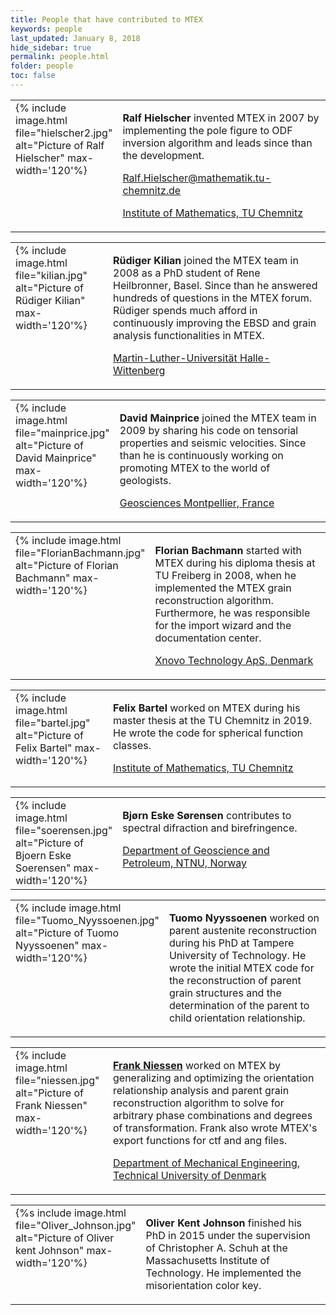 ```yaml
---
title: People that have contributed to MTEX
keywords: people
last_updated: January 8, 2018
hide_sidebar: true
permalink: people.html
folder: people
toc: false
---
```


<div class='row'>
<div class="col-md-6">
<table border='0' cellpadding='10'><tr>
<td width="140" valign="top">
  {% include image.html file="hielscher2.jpg" alt="Picture of Ralf Hielscher" max-width='120'%}
</td><td valign="top">
  <p><b>Ralf Hielscher</b> invented MTEX in 2007 by implementing the pole
    figure to ODF inversion algorithm and leads since than the development.</p>
  <p></p>
  <p> <a href="mailto:Ralf.Hielscher@mathematik.tu-chemnitz.de"><span class="glyphicon glyphicon-envelope"></span> Ralf.Hielscher@mathematik.tu-chemnitz.de</a></p>
  <p> <a href="www.tu-chemnitz.de/~rahi"><span class="glyphicon glyphicon-home"></span> Institute of Mathematics, TU Chemnitz</a></p>
</td>
</tr></table>
</div>

<div class="col-md-6">
<table border='0' cellpadding='10'><tr>
<td width="140" valign="top">
  {% include image.html file="kilian.jpg" alt="Picture of Rüdiger Kilian" max-width='120'%}
</td><td valign="top">
  <p><b>Rüdiger Kilian</b> joined the MTEX team in 2008 as a PhD student of
  Rene Heilbronner, Basel. Since than he answered hundreds of questions in the
  MTEX forum. Rüdiger spends much afford in continuously improving the EBSD
  and grain analysis functionalities in MTEX.</p>
  <p></p>
  <p> <a href="https://geodynamics.geo.uni-halle.de/ruediger-kilian"><span class="glyphicon
      glyphicon-home"></span> Martin-Luther-Universität Halle-Wittenberg</a></p>
</td>
</tr></table>
</div>
</div>

<div class='row'>
<div class="col-md-6">
<table border='0' cellpadding='10'><tr>
<td width="140" valign="top">
  {% include image.html file="mainprice.jpg" alt="Picture of David Mainprice" max-width='120'%}
</td><td valign="top">
  <p><b>David Mainprice</b> joined the MTEX team in 2009 by sharing his code
  on tensorial properties and seismic velocities. Since than he is
  continuously working on promoting MTEX to the world of geologists.</p>
  <p></p>
  <!-- <p> <a href="mailto:David.Mainprice@gm.univ-montp2.fr"><span class="glyphicon --
    -- glyphicon-envelope"></span> David.Mainprice@gm.univ-montp2.fr</a></p> -->
  <p> <a href="http://www.gm.univ-montp2.fr/PERSO/mainprice/"><span class="glyphicon glyphicon-home"></span> Geosciences Montpellier, France</a></p>
</td>
</tr></table>
</div>

<div class="col-md-6">
<table border='0' cellpadding='10'><tr>
<td width="140" valign="top">
  {% include image.html file="FlorianBachmann.jpg" alt="Picture of Florian Bachmann" max-width='120'%}
</td><td valign="top">
  <p><b>Florian Bachmann</b> started with MTEX during his diploma thesis at TU
  Freiberg in 2008, when he implemented the MTEX grain reconstruction
  algorithm. Furthermore, he was responsible for the import wizard and the
  documentation center.</p>
  <p><a href="https://xnovotech.com/">Xnovo Technology ApS, Denmark</a></p>
</td>
</tr></table>
</div>
</div>

<div class='row'>

<div class="col-md-6">
<table border='0' cellpadding='10'><tr>
<td width="140" valign="top">
  {% include image.html file="bartel.jpg" alt="Picture of Felix Bartel" max-width='120'%}
</td><td valign="top"> <p><b>Felix Bartel</b>
	worked on MTEX during his master thesis at the TU Chemnitz in 2019. He
	wrote the code for spherical function classes.</p>
      <p> <a href="www.tu-chemnitz.de/~febar"><span class="glyphicon glyphicon-home"></span> Institute of Mathematics, TU Chemnitz</a></p>
</td>
</tr></table>
</div>



<div class="col-md-6">
<table border='0' cellpadding='10'><tr>
<td width="140" valign="top">
  {% include image.html file="soerensen.jpg" alt="Picture of Bjoern Eske Soerensen" max-width='120'%}
</td><td valign="top">
  <p><b>Bj&oslash;rn Eske S&oslash;rensen</b> contributes to spectral difraction and birefringence.</p>
  <p><a href="https://www.ntnu.edu/employees/bjorn.sorensen">Department of Geoscience and Petroleum, NTNU, Norway</a></p>
</td>
</tr></table>
</div>
</div>

<div class='row'>

<div class="col-md-6">
<table border='0' cellpadding='10'><tr>
<td width="140" valign="top">
  {% include image.html file="Tuomo_Nyyssoenen.jpg" alt="Picture of Tuomo Nyyssoenen" max-width='120'%}
</td><td valign="top">
      <p><b>Tuomo Nyyssoenen</b> worked on parent austenite reconstruction
      during his PhD at Tampere University of Technology. He wrote the initial
      MTEX code for the reconstruction of parent grain structures and the
      determination of the parent to child orientation relationship.</p>
</td>
</tr></table>
</div>

<div class="col-md-6">
<table border='0' cellpadding='10'><tr>
<td width="140" valign="top">
  {% include image.html file="niessen.jpg" alt="Picture of Frank Niessen" max-width='120'%}
</td><td valign="top">
      <p><b><a href="https://www.researchgate.net/profile/Frank_Niessen4">Frank Niessen</a></b> worked on MTEX by generalizing and optimizing
	  the orientation relationship analysis and parent grain reconstruction
	  algorithm to solve for arbitrary phase combinations and degrees of
	  transformation. Frank also wrote MTEX's export functions for ctf and ang
	  files.</p>
	  <p> <a href=""><span class="glyphicon glyphicon-home"></span>Department of Mechanical Engineering,<br> Technical University of Denmark</a></p>
</td>
</tr></table>
</div>
</div>

<div class='row'>

<div class="col-md-6">
<table border='0' cellpadding='10'><tr>
<td width="140" valign="top">
  {%s include image.html file="Oliver_Johnson.jpg" alt="Picture of Oliver kent Johnson" max-width='120'%}
</td><td valign="top">
      <p><b>Oliver Kent Johnson</b> finished his PhD in 2015 under the
      supervision of Christopher A. Schuh at the Massachusetts Institute of
      Technology. He implemented the misorientation color key.</p>
</td>
</tr></table>
</div>

<div class="col-md-6">
<table border='0' cellpadding='10'><tr>

</tr></table>
</div>
</div>
